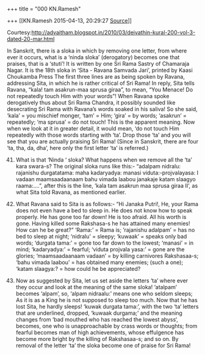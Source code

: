 +++
title = "000 KN.Ramesh"

+++
[[KN.Ramesh	2015-04-13, 20:29:27 [Source](https://groups.google.com/g/samskrita/c/RpiN-v8H9Iw)]]



Courtesy:<http://advaitham.blogspot.in/2010/03/deivathin-kural-200-vol-3-dated-20-mar.html>

  

In Sanskrit, there is a sloka in which by removing one letter, from where ever it occurs, what is a ‘ninda sloka’ (derogatory) becomes one that praises, that is a ‘stuti’! It is written by one Sri Rama Sastry of Chamaraja Nagar. It is the 18th sloka in ‘Sita - Ravana Samvada Jari’, printed by Kaasi Choukamba Press The first three lines are as being spoken by Ravana, addressing Sita, in which he is rather critical of Sri Rama! In reply, Sita tells Ravana, “kala! tam asakrun-maa sprusa giraa”, to mean, “You Menace! Do not repeatedly touch Him with your words”! When Ravana spoke derogatively thus about Sri Rama Chandra, it possibly sounded like desecrating Sri Rama with Ravana’s words soaked in his saliva! So she said, ‘kala’ = you mischief monger, ‘tam’ = Him; ‘gira’ = by words; ‘asakrun’ = repeatedly; ‘ma sprusa’ = do not touch! This is the apparent meaning. Now when we look at it in greater detail, it would mean, ‘do not touch Him repeatedly with those words starting with ‘ta’. Drop those ‘ta’ and you will see that you are actually praising Sri Rama! (Since in Sanskrit, there are four ‘ta, tha, da, dha’, here only the first letter ‘ta’ is referred.)  
  
41. What is that ‘Ninda ‘ sloka? What happens when we remove all the ‘ta’ kara swara-s? The original sloka runs like this:- “adalpam nidralu: rajanishu durgatatama: maha kadaryadya: manasi viduta:-projvalayasa: I vadaan maamsaadaanaam bahu vimada laabou janakaje katam slaagyo raama:....”, after this is the line, ’kala tam asakrun maa sprusa giraa II’, as what Sita told Ravana, as mentioned earlier.  
  
42. What Ravana said to Sita is as follows:- “Hi Janaka Putri!, He, your Rama does not even have a bed to sleep in. He does not know how to speak properly. He has gone too far down! He is too afraid. All his worth is gone. Having killed some Rakshasa-s he has attained many enemies! How can he be great?” ‘Rama:’ = Rama is; ’rajanishu adalpam’ = has no bed to sleep at night; ‘nidralu’ = sleepy; ‘kuwaak’ = speaks only bad words; ‘durgata tama:’ = gone too far down to the lowest; ‘manasi’ = in mind; ‘kadaryadya:’ = fearful; ‘viduta projvala yasa:’ = gone are the glories; ‘maamsaadaanaam vadaan’ = by killing carnivores Rakshasaa-s; ‘bahu vimada laabou’ = has obtained many enemies; (such a one); ‘katam slaagya:? = how could he be appreciated?  
  
43. Now as suggested by Sita, let us set aside the letters ‘ta’ where ever they occur and look at the meaning of the same sloka! ‘atalpam’ becomes ‘alpam’, so, ‘alpam nidraalu:’ means one who seldom sleeps; As it is as a King he is not supposed to sleep too much. Now that he has lost Sita, he hardly sleeps! ‘kuwak durgata tama:’, with the two ‘ta‘ letters that are underlined, dropped, ‘kuwaak durgama;’ and the meaning changes from ‘bad mouthed who has reached the lowest abyss‘, becomes, one who is unapproachable by crass words or thoughts; from fearful becomes man of high achievements, whose effulgence has become more bright by the killing of Rakshasaa-s; and so on. By removal of the letter ‘ta’ the sloka become one of praise for Sri Rama!  


